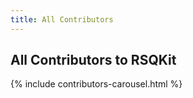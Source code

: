 ```yaml
---
title: All Contributors
---
```


## All Contributors to RSQKit

{% include contributors-carousel.html %}